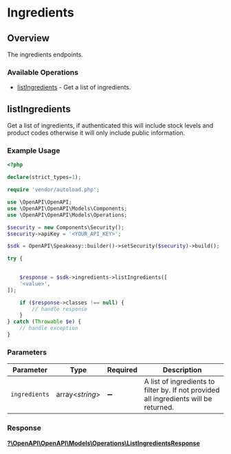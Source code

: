 # Ingredients


## Overview

The ingredients endpoints.

### Available Operations

* [listIngredients](#listingredients) - Get a list of ingredients.

## listIngredients

Get a list of ingredients, if authenticated this will include stock levels and product codes otherwise it will only include public information.

### Example Usage

```php
<?php

declare(strict_types=1);

require 'vendor/autoload.php';

use \OpenAPI\OpenAPI;
use \OpenAPI\OpenAPI\Models\Components;
use \OpenAPI\OpenAPI\Models\Operations;

$security = new Components\Security();
$security->apiKey = '<YOUR_API_KEY>';

$sdk = OpenAPI\Speakeasy::builder()->setSecurity($security)->build();

try {
    

    $response = $sdk->ingredients->listIngredients([
    '<value>',
]);

    if ($response->classes !== null) {
        // handle response
    }
} catch (Throwable $e) {
    // handle exception
}
```

### Parameters

| Parameter                                                                             | Type                                                                                  | Required                                                                              | Description                                                                           |
| ------------------------------------------------------------------------------------- | ------------------------------------------------------------------------------------- | ------------------------------------------------------------------------------------- | ------------------------------------------------------------------------------------- |
| `ingredients`                                                                         | array<*string*>                                                                       | :heavy_minus_sign:                                                                    | A list of ingredients to filter by. If not provided all ingredients will be returned. |


### Response

**[?\OpenAPI\OpenAPI\Models\Operations\ListIngredientsResponse](../../Models/Operations/ListIngredientsResponse.md)**

